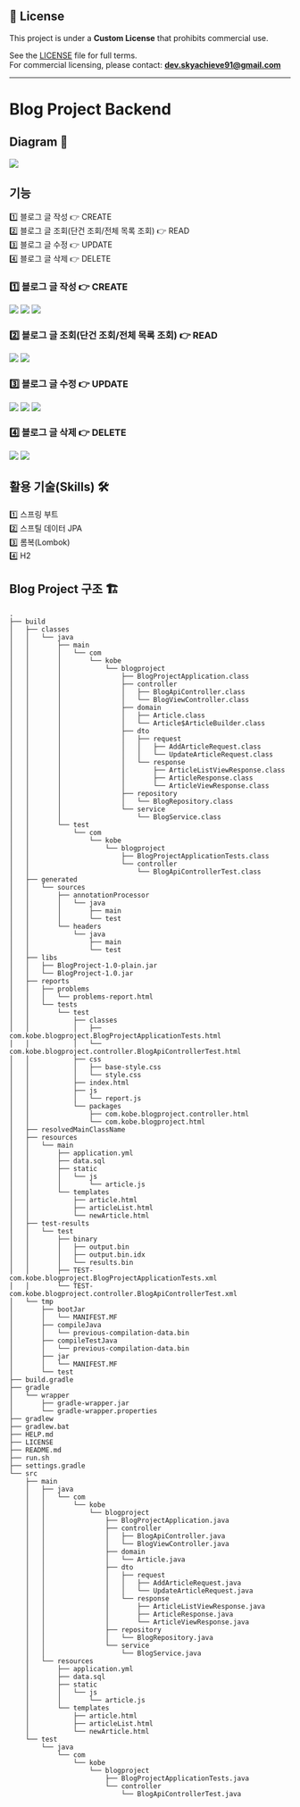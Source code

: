 ## 📜 License

This project is under a **Custom License** that prohibits commercial use.

See the [LICENSE](./LICENSE) file for full terms.  
For commercial licensing, please contact: **dev.skyachieve91@gmail.com**

------------------------------------------------------------------------

# Blog Project Backend
## Diagram 📝
<img src = "https://github.com/devKobe24/images2/blob/main/BlogProject.png?raw=true">

## 기능
1️⃣ 블로그 글 작성 👉 CREATE</br>
2️⃣ 블로그 글 조회(단건 조회/전체 목록 조회) 👉 READ</br>
3️⃣ 블로그 글 수정 👉 UPDATE</br>
4️⃣ 블로그 글 삭제 👉 DELETE</br>

### 1️⃣ 블로그 글 작성 👉 CREATE

<img src = "https://github.com/devKobe24/images2/blob/main/c-1.png?raw=true">
<img src = "https://github.com/devKobe24/images2/blob/main/c-2.png?raw=true">
<img src = "https://github.com/devKobe24/images2/blob/main/c-3.png?raw=true">

### 2️⃣ 블로그 글 조회(단건 조회/전체 목록 조회) 👉 READ

<img src = "https://github.com/devKobe24/images2/blob/main/r-1.png?raw=true">
<img src = "https://github.com/devKobe24/images2/blob/main/r-2.png?raw=true">

### 3️⃣ 블로그 글 수정 👉 UPDATE

<img src = "https://github.com/devKobe24/images2/blob/main/u-1.png?raw=true">
<img src = "https://github.com/devKobe24/images2/blob/main/u-2.png?raw=true">
<img src = "https://github.com/devKobe24/images2/blob/main/u-3.png?raw=true">

### 4️⃣ 블로그 글 삭제 👉 DELETE

<img src = "https://github.com/devKobe24/images2/blob/main/d-1.png?raw=true">
<img src = "https://github.com/devKobe24/images2/blob/main/d-2.png?raw=true">

## 활용 기술(Skills) 🛠️

1️⃣ 스프링 부트</br>
2️⃣ 스프틸 데이터 JPA</br>
3️⃣ 롬복(Lombok)</br>
4️⃣ H2</br>

## Blog Project 구조 🏗️
```
.
├── build
│   ├── classes
│   │   └── java
│   │       ├── main
│   │       │   └── com
│   │       │       └── kobe
│   │       │           └── blogproject
│   │       │               ├── BlogProjectApplication.class
│   │       │               ├── controller
│   │       │               │   ├── BlogApiController.class
│   │       │               │   └── BlogViewController.class
│   │       │               ├── domain
│   │       │               │   ├── Article.class
│   │       │               │   └── Article$ArticleBuilder.class
│   │       │               ├── dto
│   │       │               │   ├── request
│   │       │               │   │   ├── AddArticleRequest.class
│   │       │               │   │   └── UpdateArticleRequest.class
│   │       │               │   └── response
│   │       │               │       ├── ArticleListViewResponse.class
│   │       │               │       ├── ArticleResponse.class
│   │       │               │       └── ArticleViewResponse.class
│   │       │               ├── repository
│   │       │               │   └── BlogRepository.class
│   │       │               └── service
│   │       │                   └── BlogService.class
│   │       └── test
│   │           └── com
│   │               └── kobe
│   │                   └── blogproject
│   │                       ├── BlogProjectApplicationTests.class
│   │                       └── controller
│   │                           └── BlogApiControllerTest.class
│   ├── generated
│   │   └── sources
│   │       ├── annotationProcessor
│   │       │   └── java
│   │       │       ├── main
│   │       │       └── test
│   │       └── headers
│   │           └── java
│   │               ├── main
│   │               └── test
│   ├── libs
│   │   ├── BlogProject-1.0-plain.jar
│   │   └── BlogProject-1.0.jar
│   ├── reports
│   │   ├── problems
│   │   │   └── problems-report.html
│   │   └── tests
│   │       └── test
│   │           ├── classes
│   │           │   ├── com.kobe.blogproject.BlogProjectApplicationTests.html
│   │           │   └── com.kobe.blogproject.controller.BlogApiControllerTest.html
│   │           ├── css
│   │           │   ├── base-style.css
│   │           │   └── style.css
│   │           ├── index.html
│   │           ├── js
│   │           │   └── report.js
│   │           └── packages
│   │               ├── com.kobe.blogproject.controller.html
│   │               └── com.kobe.blogproject.html
│   ├── resolvedMainClassName
│   ├── resources
│   │   └── main
│   │       ├── application.yml
│   │       ├── data.sql
│   │       ├── static
│   │       │   └── js
│   │       │       └── article.js
│   │       └── templates
│   │           ├── article.html
│   │           ├── articleList.html
│   │           └── newArticle.html
│   ├── test-results
│   │   └── test
│   │       ├── binary
│   │       │   ├── output.bin
│   │       │   ├── output.bin.idx
│   │       │   └── results.bin
│   │       ├── TEST-com.kobe.blogproject.BlogProjectApplicationTests.xml
│   │       └── TEST-com.kobe.blogproject.controller.BlogApiControllerTest.xml
│   └── tmp
│       ├── bootJar
│       │   └── MANIFEST.MF
│       ├── compileJava
│       │   └── previous-compilation-data.bin
│       ├── compileTestJava
│       │   └── previous-compilation-data.bin
│       ├── jar
│       │   └── MANIFEST.MF
│       └── test
├── build.gradle
├── gradle
│   └── wrapper
│       ├── gradle-wrapper.jar
│       └── gradle-wrapper.properties
├── gradlew
├── gradlew.bat
├── HELP.md
├── LICENSE
├── README.md
├── run.sh
├── settings.gradle
└── src
    ├── main
    │   ├── java
    │   │   └── com
    │   │       └── kobe
    │   │           └── blogproject
    │   │               ├── BlogProjectApplication.java
    │   │               ├── controller
    │   │               │   ├── BlogApiController.java
    │   │               │   └── BlogViewController.java
    │   │               ├── domain
    │   │               │   └── Article.java
    │   │               ├── dto
    │   │               │   ├── request
    │   │               │   │   ├── AddArticleRequest.java
    │   │               │   │   └── UpdateArticleRequest.java
    │   │               │   └── response
    │   │               │       ├── ArticleListViewResponse.java
    │   │               │       ├── ArticleResponse.java
    │   │               │       └── ArticleViewResponse.java
    │   │               ├── repository
    │   │               │   └── BlogRepository.java
    │   │               └── service
    │   │                   └── BlogService.java
    │   └── resources
    │       ├── application.yml
    │       ├── data.sql
    │       ├── static
    │       │   └── js
    │       │       └── article.js
    │       └── templates
    │           ├── article.html
    │           ├── articleList.html
    │           └── newArticle.html
    └── test
        └── java
            └── com
                └── kobe
                    └── blogproject
                        ├── BlogProjectApplicationTests.java
                        └── controller
                            └── BlogApiControllerTest.java
```
